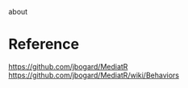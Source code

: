 about

# Reference
https://github.com/jbogard/MediatR
https://github.com/jbogard/MediatR/wiki/Behaviors